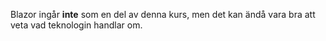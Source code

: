 Blazor ingår **inte** som en del av denna kurs, men det kan ändå vara bra att veta vad teknologin handlar om.